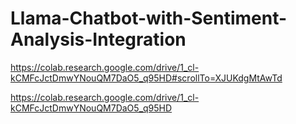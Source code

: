 # Llama-Chatbot-with-Sentiment-Analysis-Integration



https://colab.research.google.com/drive/1_cl-kCMFcJctDmwYNouQM7DaO5_q95HD#scrollTo=XJUKdgMtAwTd



https://colab.research.google.com/drive/1_cl-kCMFcJctDmwYNouQM7DaO5_q95HD
